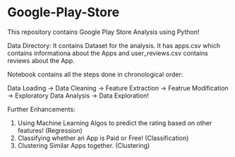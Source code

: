 # Google-Play-Store
This repository contains Google Play Store Analysis using Python!

Data Directory: It contains Dataset for the analysis. It has apps.csv which contains informationa about the Apps and user_reviews.csv contains reviews about the App.

Notebook contains all the steps done in chronological order:

Data Loading -> Data Cleaning -> Feature Extraction -> Featrue Modification -> Exploratory Data Analysis -> Data Exploration!

Further Enhancements:
1. Using Machine Learning Algos to predict the rating based on other features! (Regression)
2. Classifying whether an App is Paid or Free! (Classification)
3. Clustering Similar Apps together. (Clustering)
